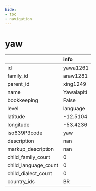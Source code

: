 ```yaml
---
hide:
- toc
- navigation
---
```

# yaw
|                      | info       |
|:---------------------|:-----------|
| id                   | yawa1261   |
| family_id            | araw1281   |
| parent_id            | xing1249   |
| name                 | Yawalapití |
| bookkeeping          | False      |
| level                | language   |
| latitude             | -12.5104   |
| longitude            | -53.4236   |
| iso639P3code         | yaw        |
| description          | nan        |
| markup_description   | nan        |
| child_family_count   | 0          |
| child_language_count | 0          |
| child_dialect_count  | 0          |
| country_ids          | BR         |